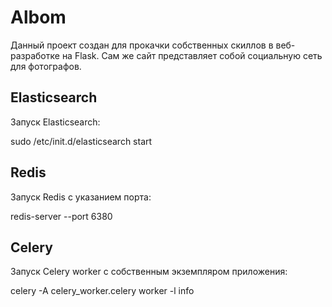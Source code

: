 # Albom
Данный проект создан для прокачки собственных скиллов в веб-разработке на Flask.
Сам же сайт представляет собой социальную сеть для фотографов.

## Elasticsearch
Запуск Elasticsearch:

sudo /etc/init.d/elasticsearch start

## Redis
Запуск Redis с указанием порта:

redis-server --port 6380

## Celery
Запуск Celery worker с собственным экземпляром приложения:

celery -A celery_worker.celery worker -l info
